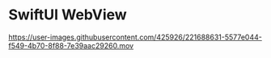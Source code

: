 # SwiftUI WebView


https://user-images.githubusercontent.com/425926/221688631-5577e044-f549-4b70-8f88-7e39aac29260.mov


